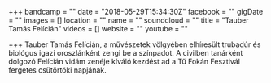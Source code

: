 +++
bandcamp = ""
date = "2018-05-29T15:34:30Z"
facebook = ""
gigDate = ""
images = []
location = ""
name = ""
soundcloud = ""
title = "Tauber Tamás Felícián"
videos = []
website = ""
youtube = ""

+++
Tauber Tamás Felícián, a művészetek völgyében elhíresült trubadúr és biológus igazi oroszlánként zengi be a színpadot. A civilben tanárként dolgozó Felícián vidám zenéje kíváló kezdést ad a Tű Fokán Fesztivál fergetes csütörtöki napjának.
